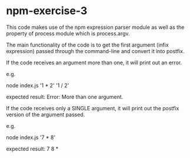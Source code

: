 # npm-exercise-3

This code makes use of the npm expression parser module as well as the property of process module which is process.argv.

The main functionality of the code is to get the first argument (infix expression) passed through the command-line and convert it into postfix.

If the code receives an argument more than one, it will print out an error.

e.g.

node index.js '1 * 2' '1 / 2'

expected result: Error: More than one argument.

If the code receives only a SINGLE argument, it will print out the postfix version of the argument passed.

e.g.

node index.js '7 * 8'

expected result: 7 8 *